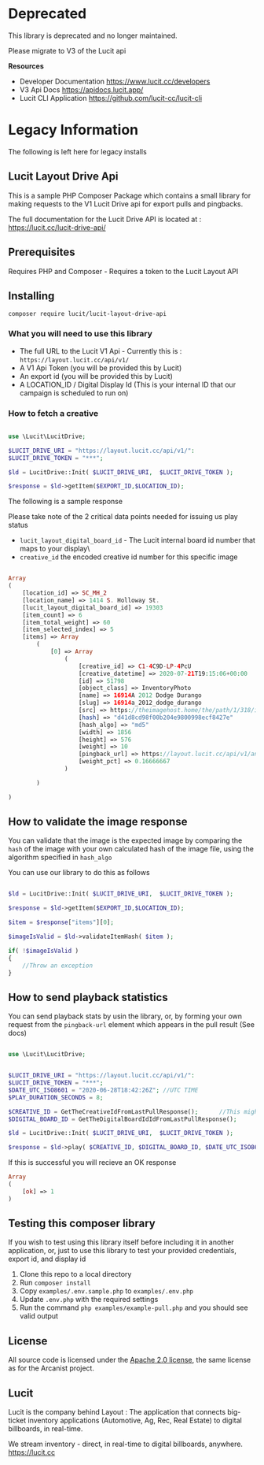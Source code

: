 

# Deprecated
This library is deprecated and no longer maintained.  

Please migrate to V3 of the Lucit api

**Resources**
- Developer Documentation https://www.lucit.cc/developers
- V3 Api Docs https://apidocs.lucit.app/
- Lucit CLI Application https://github.com/lucit-cc/lucit-cli





# Legacy Information

The following is left here for legacy installs

## Lucit Layout Drive Api

This is a sample PHP Composer Package which contains a small library for making requests to the V1 Lucit Drive api for export pulls and pingbacks.

The full documentation for the Lucit Drive API is located at : https://lucit.cc/lucit-drive-api/

## Prerequisites
Requires PHP and Composer - Requires a token to the Lucit Layout API 


## Installing

```
composer require lucit/lucit-layout-drive-api
````

### What you will need to use this library
- The full URL to the Lucit V1 Api - Currently this is : `https://layout.lucit.cc/api/v1/`
- A V1 Api Token (you will be provided this by Lucit)
- An export id (you will be provided this by Lucit)
- A LOCATION_ID / Digital Display Id (This is your internal ID that our campaign is scheduled to run on)

### How to fetch a creative

```php

use \Lucit\LucitDrive;

$LUCIT_DRIVE_URI = "https://layout.lucit.cc/api/v1/":
$LUCIT_DRIVE_TOKEN = "***";

$ld = LucitDrive::Init( $LUCIT_DRIVE_URI,  $LUCIT_DRIVE_TOKEN );

$response = $ld->getItem($EXPORT_ID,$LOCATION_ID);


```

The following is a sample response

Please take note of the 2 critical data points needed for issuing us play status

- `lucit_layout_digital_board_id` - The Lucit internal board id number that maps to your display\
- `creative_id` the encoded creative id number for this specific image

```php

Array
(
    [location_id] => SC_MH_2
    [location_name] => 1414 S. Holloway St.
    [lucit_layout_digital_board_id] => 19303
    [item_count] => 6
    [item_total_weight] => 60
    [item_selected_index] => 5
    [items] => Array
        (
            [0] => Array
                (
                    [creative_id] => C1-4C9D-LP-4PcU
                    [creative_datetime] => 2020-07-21T19:15:06+00:00
                    [id] => 51798
                    [object_class] => InventoryPhoto
                    [name] => 16914A 2012 Dodge Durango
                    [slug] => 16914a_2012_dodge_durango
                    [src] => https://theimagehost.home/the/path/1/318/img_5f13398aad2d4_d755bcb77855ce7ef665.png
                    [hash] => "d41d8cd98f00b204e9800998ecf8427e"
                    [hash_algo] => "md5"
                    [width] => 1856
                    [height] => 576
                    [weight] => 10
                    [pingback_url] => https://layout.lucit.cc/api/v1/analytics/track/lucit-drive-play/?creative_id=C1-4C9D-LP-4PcU&lucit_layout_digital_board_id=19303&play_datetime=${PLAY_DATETIME_UTC}&play_duration=${PLAY_DURATION_SECONDS}&api_token=${API_TOKEN}
                    [weight_pct] => 0.16666667
                )

        )

)


```


## How to validate the image response

You can validate that the image is the expected image by comparing the `hash` of the image with your own calculated hash of the image file, using the algorithm specified in `hash_algo`

You can use our library to do this as follows

```php

$ld = LucitDrive::Init( $LUCIT_DRIVE_URI,  $LUCIT_DRIVE_TOKEN );

$response = $ld->getItem($EXPORT_ID,$LOCATION_ID);

$item = $response["items"][0];

$imageIsValid = $ld->validateItemHash( $item );

if( !$imageIsValid )
{
    //Throw an exception
}

```



## How to send playback statistics

You can send playback stats by usin the library, or, by forming your own request from the `pingback-url` element which appears in the pull result (See docs)

```php

use \Lucit\LucitDrive;


$LUCIT_DRIVE_URI = "https://layout.lucit.cc/api/v1/":
$LUCIT_DRIVE_TOKEN = "***";
$DATE_UTC_ISO8601 = "2020-06-28T18:42:26Z"; //UTC TIME
$PLAY_DURATION_SECONDS = 8;

$CREATIVE_ID = GetTheCreativeIdFromLastPullResponse();      //This might be like `C1-4C94-IP-4Cu4`   `creative_id`
$DIGITAL_BOARD_ID = GetTheDigitalBoardIdIdFromLastPullResponse();      //This might be like `12345`  `lucit_layout_digital_board_id`

$ld = LucitDrive::Init( $LUCIT_DRIVE_URI,  $LUCIT_DRIVE_TOKEN );

$response = $ld->play( $CREATIVE_ID, $DIGITAL_BOARD_ID, $DATE_UTC_ISO8601, $PLAY_DURATION_SECONDS);


```

If this is successful you will recieve an OK response

```php
Array
(
    [ok] => 1
)

```


## Testing this composer library
If you wish to test using this library itself before including it in another application, or, just to use this library to test your provided credentials, export id, and display id

1.  Clone this repo to a local directory
2.  Run `composer install`
3.  Copy `examples/.env.sample.php` to `examples/.env.php`
4.  Update `.env.php` with the required settings
5.  Run the command `php examples/example-pull.php` and you should see valid output



## License
All source code is licensed under the [Apache 2.0 license](LICENSE), the same license as for the Arcanist project.

## Lucit
Lucit is the company behind Layout : The application that connects big-ticket inventory applications (Automotive, Ag, Rec, Real Estate) to digital billboards, in real-time.

We stream inventory - direct, in real-time to digital billboards, anywhere. https://lucit.cc
